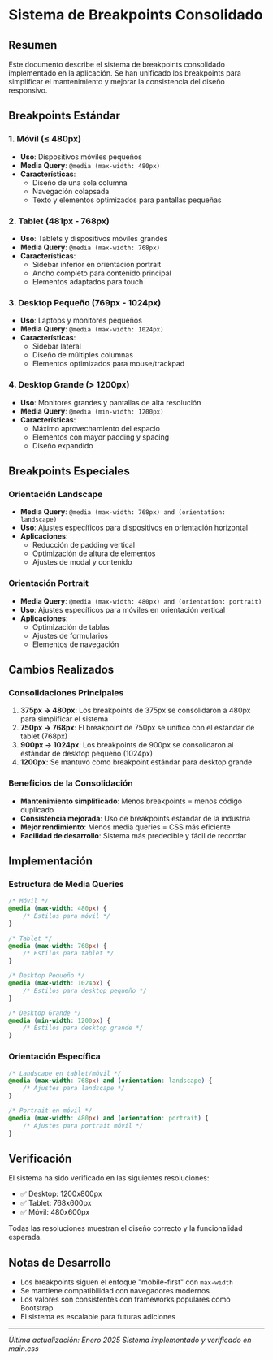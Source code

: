 # Sistema de Breakpoints Consolidado

## Resumen

Este documento describe el sistema de breakpoints consolidado implementado en la aplicación. Se han unificado los breakpoints para simplificar el mantenimiento y mejorar la consistencia del diseño responsivo.

## Breakpoints Estándar

### 1. Móvil (≤ 480px)
- **Uso**: Dispositivos móviles pequeños
- **Media Query**: `@media (max-width: 480px)`
- **Características**:
  - Diseño de una sola columna
  - Navegación colapsada
  - Texto y elementos optimizados para pantallas pequeñas

### 2. Tablet (481px - 768px)
- **Uso**: Tablets y dispositivos móviles grandes
- **Media Query**: `@media (max-width: 768px)`
- **Características**:
  - Sidebar inferior en orientación portrait
  - Ancho completo para contenido principal
  - Elementos adaptados para touch

### 3. Desktop Pequeño (769px - 1024px)
- **Uso**: Laptops y monitores pequeños
- **Media Query**: `@media (max-width: 1024px)`
- **Características**:
  - Sidebar lateral
  - Diseño de múltiples columnas
  - Elementos optimizados para mouse/trackpad

### 4. Desktop Grande (> 1200px)
- **Uso**: Monitores grandes y pantallas de alta resolución
- **Media Query**: `@media (min-width: 1200px)`
- **Características**:
  - Máximo aprovechamiento del espacio
  - Elementos con mayor padding y spacing
  - Diseño expandido

## Breakpoints Especiales

### Orientación Landscape
- **Media Query**: `@media (max-width: 768px) and (orientation: landscape)`
- **Uso**: Ajustes específicos para dispositivos en orientación horizontal
- **Aplicaciones**:
  - Reducción de padding vertical
  - Optimización de altura de elementos
  - Ajustes de modal y contenido

### Orientación Portrait
- **Media Query**: `@media (max-width: 480px) and (orientation: portrait)`
- **Uso**: Ajustes específicos para móviles en orientación vertical
- **Aplicaciones**:
  - Optimización de tablas
  - Ajustes de formularios
  - Elementos de navegación

## Cambios Realizados

### Consolidaciones Principales

1. **375px → 480px**: Los breakpoints de 375px se consolidaron a 480px para simplificar el sistema
2. **750px → 768px**: El breakpoint de 750px se unificó con el estándar de tablet (768px)
3. **900px → 1024px**: Los breakpoints de 900px se consolidaron al estándar de desktop pequeño (1024px)
4. **1200px**: Se mantuvo como breakpoint estándar para desktop grande

### Beneficios de la Consolidación

- **Mantenimiento simplificado**: Menos breakpoints = menos código duplicado
- **Consistencia mejorada**: Uso de breakpoints estándar de la industria
- **Mejor rendimiento**: Menos media queries = CSS más eficiente
- **Facilidad de desarrollo**: Sistema más predecible y fácil de recordar

## Implementación

### Estructura de Media Queries

```css
/* Móvil */
@media (max-width: 480px) {
    /* Estilos para móvil */
}

/* Tablet */
@media (max-width: 768px) {
    /* Estilos para tablet */
}

/* Desktop Pequeño */
@media (max-width: 1024px) {
    /* Estilos para desktop pequeño */
}

/* Desktop Grande */
@media (min-width: 1200px) {
    /* Estilos para desktop grande */
}
```

### Orientación Específica

```css
/* Landscape en tablet/móvil */
@media (max-width: 768px) and (orientation: landscape) {
    /* Ajustes para landscape */
}

/* Portrait en móvil */
@media (max-width: 480px) and (orientation: portrait) {
    /* Ajustes para portrait móvil */
}
```

## Verificación

El sistema ha sido verificado en las siguientes resoluciones:
- ✅ Desktop: 1200x800px
- ✅ Tablet: 768x600px  
- ✅ Móvil: 480x600px

Todas las resoluciones muestran el diseño correcto y la funcionalidad esperada.

## Notas de Desarrollo

- Los breakpoints siguen el enfoque "mobile-first" con `max-width`
- Se mantiene compatibilidad con navegadores modernos
- Los valores son consistentes con frameworks populares como Bootstrap
- El sistema es escalable para futuras adiciones

---

*Última actualización: Enero 2025*
*Sistema implementado y verificado en main.css*